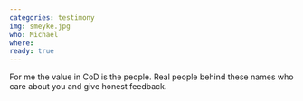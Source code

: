 ```yaml
---
categories: testimony
img: smeyke.jpg
who: Michael
where:
ready: true
---
```

For me the value in CoD is the people. Real people behind these names who care about you and give honest feedback.
